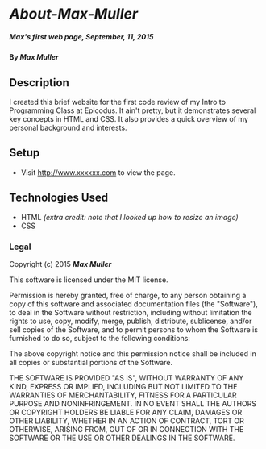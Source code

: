 # _About-Max-Muller_

##### _Max's first web page, September, 11, 2015_

#### By **_Max Muller_**

## Description

I created this brief website for the first code review of my Intro to Programming Class at Epicodus. It ain't pretty, but it demonstrates several key concepts in HTML and CSS. It also provides a quick overview of my personal background and interests.

## Setup

* Visit http://www.xxxxxx.com to view the page.

## Technologies Used

* HTML _(extra credit: note that I looked up how to resize an image)_
* CSS

### Legal

Copyright (c) 2015 **_Max Muller_**

This software is licensed under the MIT license.

Permission is hereby granted, free of charge, to any person obtaining a copy
of this software and associated documentation files (the "Software"), to deal
in the Software without restriction, including without limitation the rights
to use, copy, modify, merge, publish, distribute, sublicense, and/or sell
copies of the Software, and to permit persons to whom the Software is
furnished to do so, subject to the following conditions:

The above copyright notice and this permission notice shall be included in
all copies or substantial portions of the Software.

THE SOFTWARE IS PROVIDED "AS IS", WITHOUT WARRANTY OF ANY KIND, EXPRESS OR
IMPLIED, INCLUDING BUT NOT LIMITED TO THE WARRANTIES OF MERCHANTABILITY,
FITNESS FOR A PARTICULAR PURPOSE AND NONINFRINGEMENT. IN NO EVENT SHALL THE
AUTHORS OR COPYRIGHT HOLDERS BE LIABLE FOR ANY CLAIM, DAMAGES OR OTHER
LIABILITY, WHETHER IN AN ACTION OF CONTRACT, TORT OR OTHERWISE, ARISING FROM,
OUT OF OR IN CONNECTION WITH THE SOFTWARE OR THE USE OR OTHER DEALINGS IN
THE SOFTWARE.
